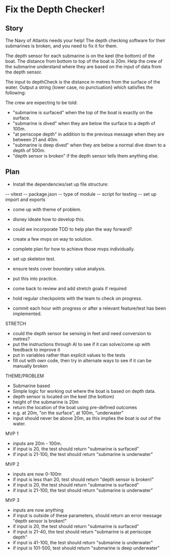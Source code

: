 # Fix the Depth Checker!

## Story

The Navy of Atlantis needs your help! The depth checking software for their submarines is broken, and you need to fix it for them.

The depth sensor for each submarine is on the keel (the bottom) of the boat. The distance from bottom to top of the boat is 20m. Help the crew of the submarine understand where they are based on the input of data from the depth sensor.

The input to depthCheck is the distance in metres from the surface of the water. Output a string (lower case, no punctuation) which satisfies the following:

The crew are expecting to be told:

- "submarine is surfaced" when the top of the boat is exactly on the surface.
- "submarine is dived" when they are below the surface to a depth of 100m.
- "at periscope depth" in addition to the previous message when they are between 21 and 40m.
- "submarine is deep dived" when they are below a normal dive down to a depth of 500m.
- "depth sensor is broken" if the depth sensor tells them anything else.

## Plan

- Install the dependencies/set up file structure:

-- vitest
-- package.json
-- type of module
-- script for testing
-- set up import and exports

- come up with theme of problem.
- disney ideate how to develop this.
- could we incorporate TDD to help plan the way forward?
- create a few mvps on way to solution.
- complete plan for how to achieve those mvps individually.
- set up skeleton test.
- ensure tests cover boundary value analysis.
- put this into practice.
- come back to review and add stretch goals if required

- hold regular checkpoints with the team to check on progress.
- commit each hour with progress or after a relevant feature/test has been implemented.

STRETCH

- could the depth sensor be sensing in feet and need conversion to metres?
- put the instructions through AI to see if it can solve/come up with feedback to improve it
- put in variables rather than explicit values to the tests
- fill out with own code, then try in alternate ways to see if it can be manually broken

THEME/PROBLEM

- Submarine based
- Simple logic for working out where the boat is based on depth data.
- depth sensor is located on the keel (the bottom)
- height of the submarine is 20m
- return the location of the boat using pre-defined outcomes
- e.g. at 20m, "on the surface", at 100m, "underwater"
- input should never be above 20m, as this implies the boat is out of the water.

MVP 1

- inputs are 20m - 100m.
- if input is 20, the test should return "submarine is surfaced"
- if input is 21-100, the test should return "submarine is underwater"

MVP 2

- inputs are now 0-100m
- if input is less than 20, test should return "depth sensor is broken!"
- if input is 20, the test should return "submarine is surfaced"
- if input is 21-100, the test should return "submarine is underwater"

MVP 3

- inputs are now anything
- if input is outside of these parameters, should return an error message "depth sensor is broken!"
- if input is 20, the test should return "submarine is surfaced"
- if input is 21-40, the test should return "submarine is at periscope depth"
- if input is 41-100, the test should return "submarine is underwater"
- if input is 101-500, test should return "submarine is deep underwater"
